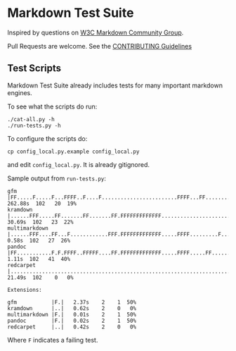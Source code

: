 # Markdown Test Suite

Inspired by questions on [W3C Markdown Community Group](http://www.w3.org/community/markdown).

Pull Requests are welcome. See the [CONTRIBUTING Guidelines](https://github.com/karlcow/markdown-testsuite/blob/master/CONTRIBUTING.md)

## Test Scripts

Markdown Test Suite already includes tests for many important markdown engines.

To see what the scripts do run:

    ./cat-all.py -h
    ./run-tests.py -h

To configure the scripts do:

	cp config_local.py.example config_local.py

and edit `config_local.py`. It is already gitignored.

Sample output from `run-tests.py`:

	gfm           |FF.....F.....F...FFFF..F....F........................FFFF...FF...............FF...F.......F...........| 262.88s  102   20  19%
	kramdown      |......FFF.....FF.......FF.......FF.FFFFFFFFFFFFF.......................F..............................|  30.69s  102   23  22%
	multimarkdown |......FFF....FF...F............FFF.FFFFFFFFFFFFF.....FFFF.........F...................................|   0.58s  102   27  26%
	pandoc        |FF...........F.F.FFFF..FFFFF....FF.FFFFFFFFFFFFF.....FFFF.....FF............FFF.FFF..................F|   1.11s  102   41  40%
	redcarpet     |......................................................................................................|  21.49s  102    0   0%

	Extensions:

	gfm           |F.|   2.37s    2    1  50%
	kramdown      |..|   0.62s    2    0   0%
	multimarkdown |F.|   0.01s    2    1  50%
	pandoc        |F.|   0.02s    2    1  50%
	redcarpet     |..|   0.42s    2    0   0%

Where `F` indicates a failing test.
